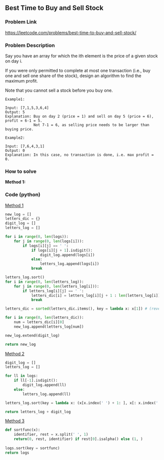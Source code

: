 ## Best Time to Buy and Sell Stock

### Problem Link
https://leetcode.com/problems/best-time-to-buy-and-sell-stock/

### Problem Description 

Say you have an array for which the ith element is the price of a given stock on day i.

If you were only permitted to complete at most one transaction (i.e., buy one and sell one share of the stock), design an algorithm to find the maximum profit.

Note that you cannot sell a stock before you buy one.


```
Example1:

Input: [7,1,5,3,6,4]
Output: 5
Explanation: Buy on day 2 (price = 1) and sell on day 5 (price = 6), profit = 6-1 = 5.
             Not 7-1 = 6, as selling price needs to be larger than buying price.

```

```
Example2:

Input: [7,6,4,3,1]
Output: 0
Explanation: In this case, no transaction is done, i.e. max profit = 0.

```


### How to solve 

**Method 1:** 




### Code (python)

[Method 1](https://github.com/yanray/leetcode/blob/master/problems/0937Reorder_Data_in_Log_Files/0937Reorder_Data_in_Log_Files1.py)

```python
new_log = []
letters_dic = {}		
digit_log = []			
letters_log = []			

for i in range(0, len(logs)):
    for j in range(0, len(logs[i])):
        if logs[i][j] == ' ':
            if logs[i][j + 1].isdigit():
                digit_log.append(logs[i])
            else:
                letters_log.append(logs[i])
            break

letters_log.sort()
for i in range(0, len(letters_log)):
    for j in range(0, len(letters_log[i])):
        if letters_log[i][j] == ' ':
            letters_dic[i] = letters_log[i][j + 1 : len(letters_log[i])]
            break

letters_dic = sorted(letters_dic.items(), key = lambda x: x[1]) # (reverse = True)

for i in range(0, len(letters_dic)):
    num = letters_dic[i][0]
    new_log.append(letters_log[num])

new_log.extend(digit_log)

return new_log
```

[Method 2](https://github.com/yanray/leetcode/blob/master/problems/0937Reorder_Data_in_Log_Files/0937Reorder_Data_in_Log_Files2.py)

```python
digit_log = []
letters_log = []

for ll in logs:
    if ll[-1].isdigit():
        digit_log.append(ll)
    else:
        letters_log.append(ll)

letters_log.sort(key = lambda x: (x[x.index(' ') + 1: ], x[: x.index(' ') ]))

return letters_log + digit_log
```

[Method 3](https://github.com/yanray/leetcode/blob/master/problems/0937Reorder_Data_in_Log_Files/0937Reorder_Data_in_Log_Files3.py)
```python
def sortfunc(x):
    identifier, rest = x.split(' ', 1)
    return(0, rest, identifier) if rest[0].isalpha() else (1, )
    
logs.sort(key = sortfunc)
return logs
```